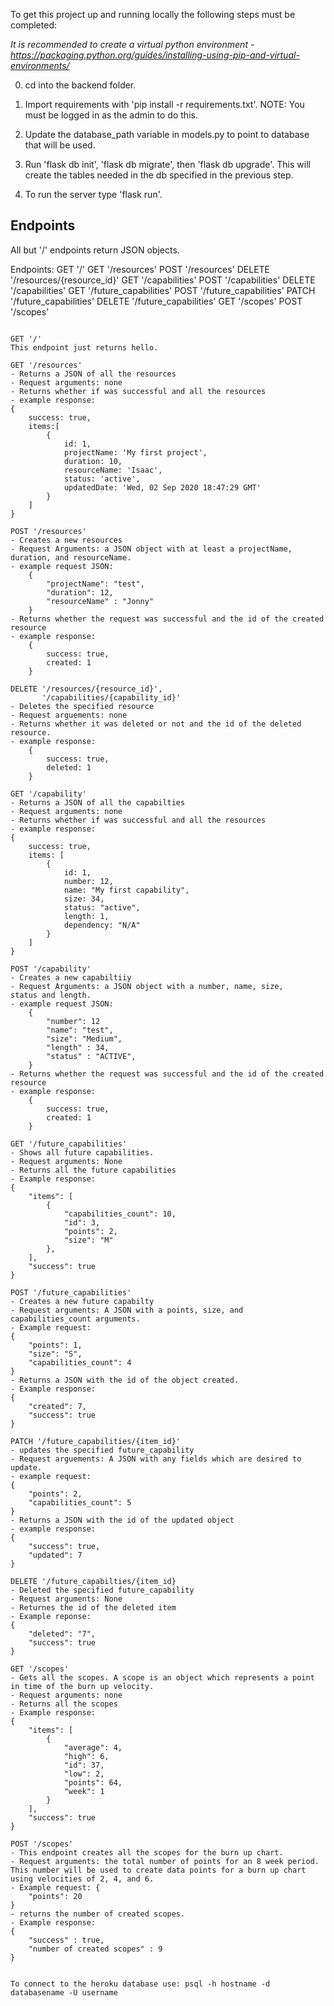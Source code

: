 To get this project up and running locally the following steps must be completed:

*It is recommended to create a virtual python environment - https://packaging.python.org/guides/installing-using-pip-and-virtual-environments/*

0. cd into the backend folder.

1. Import requirements with 'pip install -r requirements.txt'. NOTE: You must be logged in as the admin to do this.

2. Update the database_path variable in models.py to point to database that will be used.  

3. Run 'flask db init', 'flask db migrate', then 'flask db upgrade'. This will create the tables needed in the db specified in the previous step.  

4. To run the server type 'flask run'.

## Endpoints
All but '/' endpoints return JSON objects.

Endpoints:
GET '/'
GET '/resources'
POST '/resources'
DELETE '/resources/{resource_id}'
GET '/capabilities'
POST '/capabilities'
DELETE '/capabilities'
GET '/future_capabilities'
POST '/future_capabilities'
PATCH '/future_capabilities'
DELETE '/future_capabilities'
GET '/scopes'
POST '/scopes'


```

GET '/'
This endpoint just returns hello.

GET '/resources'
- Returns a JSON of all the resources
- Request arguments: none
- Returns whether if was successful and all the resources
- example response:
{
    success: true,
    items:[
        {
            id: 1,
            projectName: 'My first project',
            duration: 10,
            resourceName: 'Isaac',
            status: 'active',
            updatedDate: 'Wed, 02 Sep 2020 18:47:29 GMT'
        }
    ]
}

POST '/resources'
- Creates a new resources
- Request Arguments: a JSON object with at least a projectName, duration, and resourceName. 
- example request JSON:
    {
        "projectName": "test",
        "duration": 12,
        "resourceName" : "Jonny"
    } 
- Returns whether the request was successful and the id of the created resource
- example response: 
    {
        success: true,
        created: 1
    }

DELETE '/resources/{resource_id}', 
       '/capabilities/{capability_id}'
- Deletes the specified resource
- Request arguements: none
- Returns whether it was deleted or not and the id of the deleted resource.
- example response: 
    {
        success: true,
        deleted: 1
    }

GET '/capability'
- Returns a JSON of all the capabilties
- Request arguments: none
- Returns whether if was successful and all the resources
- example response:
{
    success: true,
    items: [
        {
            id: 1,
            number: 12,
            name: "My first capability",
            size: 34,
            status: "active",
            length: 1,
            dependency: "N/A"
        }
    ]
}

POST '/capability'
- Creates a new capabiltiiy
- Request Arguments: a JSON object with a number, name, size,
status and length. 
- example request JSON:
    {
        "number": 12
        "name": "test",
        "size": "Medium",
        "length" : 34,
        "status" : "ACTIVE",
    } 
- Returns whether the request was successful and the id of the created resource
- example response: 
    {
        success: true,
        created: 1
    }

GET '/future_capabilities'
- Shows all future capabilities. 
- Request arguments: None
- Returns all the future capabilities
- Example response:
{
    "items": [
        {
            "capabilities_count": 10,
            "id": 3,
            "points": 2,
            "size": "M"
        },
    ],
    "success": true
}

POST '/future_capabilities'
- Creates a new future capabilty
- Request arguments: A JSON with a points, size, and capabilities_count arguments.
- Example request:
{
    "points": 1,
    "size": "S",
    "capabilities_count": 4
}
- Returns a JSON with the id of the object created.
- Example response: 
{
    "created": 7,
    "success": true
}

PATCH '/future_capabilities/{item_id}'
- updates the specified future_capability
- Request arguements: A JSON with any fields which are desired to update.
- example request: 
{
    "points": 2,
    "capabilities_count": 5
}
- Returns a JSON with the id of the updated object
- example response:
{
    "success": true,
    "updated": 7
}

DELETE '/future_capabilties/{item_id}
- Deleted the specified future_capability
- Request arguments: None
- Returnes the id of the deleted item
- Example reponse:
{
    "deleted": "7",
    "success": true
}

GET '/scopes'
- Gets all the scopes. A scope is an object which represents a point in time of the burn up velocity.
- Request arguments: none
- Returns all the scopes
- Example response:
{
    "items": [
        {
            "average": 4,
            "high": 6,
            "id": 37,
            "low": 2,
            "points": 64,
            "week": 1
        }
    ],
    "success": true
}

POST '/scopes'
- This endpoint creates all the scopes for the burn up chart.
- Request arguments: the total number of points for an 8 week period. This number will be used to create data points for a burn up chart using velocities of 2, 4, and 6. 
- Example request: {
    "points": 20
}
- returns the number of created scopes.
- Example response: 
{
    "success" : true,
    "number of created scopes" : 9
}


To connect to the heroku database use: psql -h hostname -d databasename -U username
